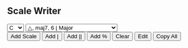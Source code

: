 <html>
<style>
  #scale {
    padding-left: 5px;
  }
</style>
<body>
<h2>Scale Writer</h2>
<select id="rootSelect">
<option value="2,7,12,17,22,27,32,37,43">C♯</option>
<option value="17,22,27,31,37,43,49,54,59">F♯</option>
<option value="31,37,43,48,54,59,65,70,76">B</option>
<option value="11,17,22,26,31,37,43,48,54">E</option>
<option value="26,31,37,42,48,54,59,64,70">A</option>
<option value="6,11,17,21,26,31,37,42,48">D</option>
<option value="21,26,31,36,42,48,54,58,64">G</option>
<option value="1,6,11,16,21,26,31,36,42" selected>C</option>
<option value="16,21,26,30,36,42,48,53,58">F</option>
<option value="30,36,42,47,53,58,64,69,75">B♭</option>
<option value="10,16,21,25,30,36,42,47,53">E♭</option>
<option value="25,30,36,41,47,53,58,63,69">A♭</option>
<option value="5,10,16,20,25,30,36,41,47">D♭</option>
<option value="20,25,30,35,41,47,53,57,63">G♭</option>
<option value="0,5,10,15,20,25,30,35,41">C♭</option>
  </select>
  <select id="chordSelect">
    <option value="0,0,0,0,0,0,0,0,0">△, maj7, 6 | Major</option>
    <option value="0,0,0,0,0,0,1,0,0">7 | Mixolydian</option>
    <option value="0,0,1,0,0,0,1,0,0">-7 | Dorian</option>
    <option value="0,0,0,-1,0,0,0,0,0">maj+4 | Lydian</option>
    <option value="0,1,1,0,1,1,1,0,1">∅7, -7♭5 | Locrian</option>
    <option value="0,0,1,0,1,1,2,1,2">°7 | Diminished</option>
    <option value="0,0,0,-1,-1,-1,1,0,0">7+, 7aug | Whole Tone</option>
    <option value="0,0,0,-1,0,0,1,0,0">7♯11 | Lydian Dominant</option>
    <option value="0,1,0,0,0,1,1,0,-1">7♭9 | 3rd Mode of Bebop (Major)</option>
    <option value="0,1,0,-1,-1,1,1,0,-1">7♯9 | Diminished Whole Tone</option>
  </select><br>
<button onclick="scaleFunction()">Add Scale</button>
<button onclick="myBarline()">Add |</button>
<button onclick="myBarlinedbl()">Add ||</button>
<button onclick="myRepeatbar()">Add %</button>
<button onclick="clearFunction()">Clear</button>
<button onclick="editFunction()">Edit</button>
<button onclick="copyAll()">Copy All</button><br>
<div id="scale" contenteditable="true"></div>
<script>
function copyAll() {
  alert("Copied!");
  const richTextDiv = document.getElementById("scale");

const clipboardItem = new ClipboardItem({
	"text/plain": new Blob(
		[richTextDiv.innerText],
		{ type: "text/plain" }
	),
	"text/html": new Blob(
		[richTextDiv.outerHTML],
		{ type: "text/html" }
	),
});

navigator.clipboard.write([clipboardItem]);
}
function editFunction() {
  document.getElementById("scale").focus();
}
function clearFunction() {
  let text;
  if (confirm("Are you sure?") == true) {
    document.getElementById("scale").innerHTML = "";
  }
}
function myBarline() {
  const div = document.getElementById("scale");
div.insertAdjacentHTML('beforeend',"–––––––––––––––––––" + "<br>");
}
function myBarlinedbl() {
  const div = document.getElementById("scale");
div.insertAdjacentHTML('beforeend',"=================" + "<br>");
}
function myRepeatbar() {
  const div = document.getElementById("scale");
div.insertAdjacentHTML('beforeend',"                %" + "<br>");
}
function scaleFunction() {
let a = rootSelect.options[rootSelect.selectedIndex].text;
let b = chordSelect.options[chordSelect.selectedIndex].text;
const noteArray = ["C♭","C","C♯","D","C","D♭","D","D♯","E","D","E♭","E","E♯","F♯","E♭","F♭","F","F♯","G","F","G♭","G","G♯","A","G","A♭","A","A♯","B","A","B♭","B","B♯","C♯","B♭","C♭","C","C♯","D","C♭","C","D♭","D","D♯","E","D♭","D","E♭","E","E♯","F♯","E♭","F♭","F","F♯","G","F","G♭","G","G♯","A","G♭","G","A♭","A","A♯","B","A♭","A","B♭","B","B♯","C♯","B♭","C♭","C","C♯","D"
];
var x = document.getElementById("rootSelect").value;
const keyArray = x.split(",");
var y = document.getElementById("chordSelect").value;
const chordArray = y.split(",");
let scale = "<b>" + a + b + "</b>"+ "<br>";
for (let i = 0; i <= 8; i++) {
    scale += noteArray[keyArray[i]-chordArray[i]] + " ";
}
const div = document.getElementById("scale");
div.insertAdjacentHTML('beforeend', scale + "<br>");
}
</script>

</body>
</html>
